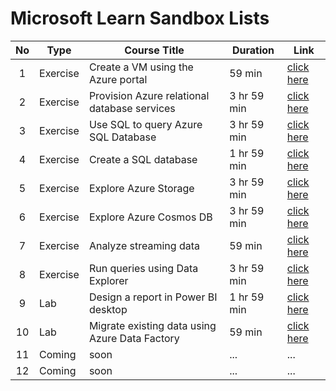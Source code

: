 # Microsoft Learn Sandbox Lists

| **No** | **Type**  | **Course Title** | **Duration** | **Link** |
|:--:| ------------- | ------------- | ------------- | ------------- |
| 1  | Exercise      | Create a VM using the Azure portal | 59 min | [click here](https://docs.microsoft.com/en-us/learn/modules/intro-to-azure-virtual-machines/3-create-a-vm) |
| 2  | Exercise      | Provision Azure relational database services | 3 hr 59 min | [click here](https://docs.microsoft.com/en-us/learn/modules/explore-provision-deploy-relational-database-offerings-azure/4-exercise-provision-relational-azure-data-services) |
| 3  | Exercise      | Use SQL to query Azure SQL Database | 3 hr 59 min | [click here](https://docs.microsoft.com/en-us/learn/modules/query-relational-data/6-exercise-perform-query) |
| 4  | Exercise      | Create a SQL database | 1 hr 59 min | [click here](https://docs.microsoft.com/en-us/learn/modules/azure-database-fundamentals/exercise-create-sql-database) |
| 5  | Exercise      | Explore Azure Storage | 3 hr 59 min | [click here](https://docs.microsoft.com/en-us/learn/modules/explore-provision-deploy-non-relational-data-services-azure/6-exercise-azure-storage) |
| 6  | Exercise      | Explore Azure Cosmos DB     | 3 hr 59 min | [click here](https://docs.microsoft.com/en-us/learn/modules/explore-non-relational-data-stores-azure/4-exercise-explore-cosmos-db) |
| 7  | Exercise      | Analyze streaming data     | 59 min | [click here](https://docs.microsoft.com/en-us/learn/modules/explore-fundamentals-stream-processing/5-exercise-stream-analytics) |
| 8  | Exercise      | Run queries using Data Explorer     | 3 hr 59 min | [click here](https://docs.microsoft.com/en-us/learn/modules/access-data-with-cosmos-db-and-sql-api/5-run-queries) |
| 9  | Lab          | Design a report in Power BI desktop     | 1 hr 59 min | [click here](https://docs.microsoft.com/en-us/learn/modules/visuals-power-bi/8-lab) |
| 10  | Lab          | Migrate existing data using Azure Data Factory     | 59 min | [click here](https://learn.microsoft.com/en-us/training/modules/move-data-azure-cosmos-db-sql-api/6-exercise-migrate-existing-data-using-azure-data-factory) |
| 11  | Coming    | soon     | ... | ... |
| 12  | Coming    | soon     | ... | ... |
